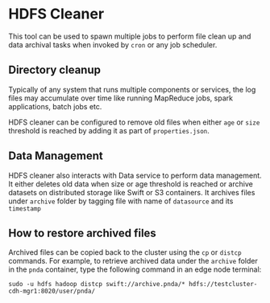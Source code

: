 # HDFS Cleaner 

This tool can be used to spawn multiple jobs to perform file clean up and data archival tasks when invoked by `cron` or any job scheduler.
 
## Directory cleanup

Typically of any system that runs multiple components or services, the log files may accumulate over time like running MapReduce jobs, spark applications, batch jobs etc.

HDFS cleaner can be configured to remove old files when either `age` or `size` threshold is reached by adding it as part of `properties.json`.

## Data Management

HDFS cleaner also interacts with Data service to perform data management. It either deletes old data when size or age threshold is reached or archive datasets on distributed storage like Swift or S3 containers.
It archives files under `archive` folder by tagging file with name of `datasource` and its `timestamp`

## How to restore archived files

Archived files can be copied back to the cluster using the `cp` or `distcp` commands. For example, to retrieve archived data under the `archive` folder in the `pnda` container, type the following command in an edge node terminal:

```
sudo -u hdfs hadoop distcp swift://archive.pnda/* hdfs://testcluster-cdh-mgr1:8020/user/pnda/
```